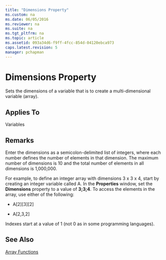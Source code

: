 ```yaml
---
title: "Dimensions Property"
ms.custom: na
ms.date: 06/05/2016
ms.reviewer: na
ms.suite: na
ms.tgt_pltfrm: na
ms.topic: article
ms.assetid: 093a34d6-f9ff-4fcc-854d-04120ebca973
caps.latest.revision: 5
manager: pchapman
---
```

# Dimensions Property
Sets the dimensions of a variable that is to create a multi\-dimensional variable \(array\).  
  
## Applies To  
 Variables  
  
## Remarks  
 Enter the dimensions as a semicolon\-delimited list of integers, where each number defines the number of elements in that dimension. The maximum number of dimensions is 10 and the total number of elements in all dimensions is 1,000,000.  
  
 For example, to define an integer array with dimensions 3 x 3 x 4, start by creating an integer variable called A. In the **Properties** window, set the **Dimensions** property to a value of **3;3;4**. To access the elements in the array, use either of the following:  
  
-   A\[2\]\[3\]\[2\]  
  
-   A\[2,3,2\]  
  
 Indexes start at a value of 1 \(not 0 as in some programming languages\).  
  
## See Also  
 [Array Functions](Array-Functions.md)